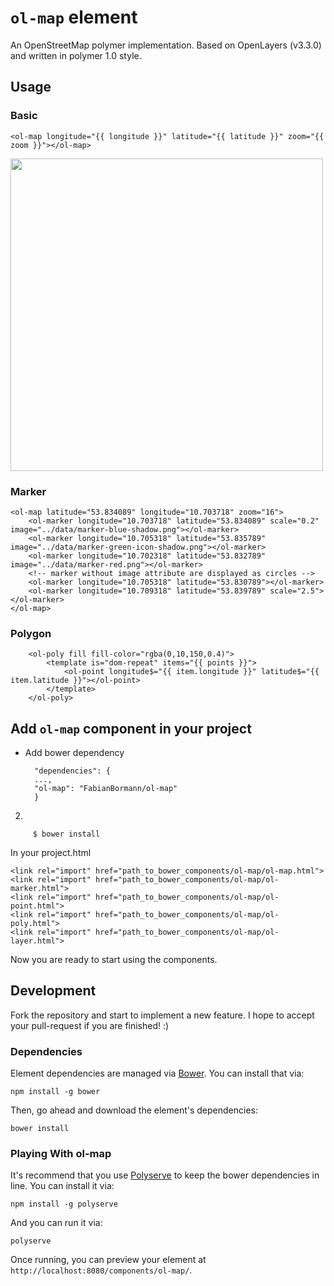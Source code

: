 # `ol-map` element

An OpenStreetMap polymer implementation. Based on OpenLayers (v3.3.0) and written in polymer 1.0 style.

## Usage

### Basic

	<ol-map longitude="{{ longitude }}" latitude="{{ latitude }}" zoom="{{ zoom }}"></ol-map>
	
<img src="https://cloud.githubusercontent.com/assets/1525818/12798245/a2f8c61e-cac8-11e5-8ad5-e8ebb0dd781d.png" width="500"/>
	
### Marker

	<ol-map latitude="53.834089" longitude="10.703718" zoom="16">
		<ol-marker longitude="10.703718" latitude="53.834089" scale="0.2" image="../data/marker-blue-shadow.png"></ol-marker>
		<ol-marker longitude="10.705318" latitude="53.835789" image="../data/marker-green-icon-shadow.png"></ol-marker>
		<ol-marker longitude="10.702318" latitude="53.832789" image="../data/marker-red.png"></ol-marker>
		<!-- marker without image attribute are displayed as circles -->
		<ol-marker longitude="10.705318" latitude="53.830789"></ol-marker>
		<ol-marker longitude="10.709318" latitude="53.839789" scale="2.5"></ol-marker>
	</ol-map>

### Polygon

    	<ol-poly fill fill-color="rgba(0,10,150,0.4)">
        	<template is="dom-repeat" items="{{ points }}">
          		<ol-point longitude$="{{ item.longitude }}" latitude$="{{ item.latitude }}"></ol-point>
        	</template>
    	</ol-poly> 

## Add `ol-map` component in your project

* Add bower dependency

  	    "dependencies": {
  		...,
    	"ol-map": "FabianBormann/ol-map"
  	    }

2.  
        
         $ bower install
	
In your project.html

	<link rel="import" href="path_to_bower_components/ol-map/ol-map.html">
	<link rel="import" href="path_to_bower_components/ol-map/ol-marker.html">
	<link rel="import" href="path_to_bower_components/ol-map/ol-point.html">
	<link rel="import" href="path_to_bower_components/ol-map/ol-poly.html">
	<link rel="import" href="path_to_bower_components/ol-map/ol-layer.html">

Now you are ready to start using the components.

## Development

Fork the repository and start to implement a new feature.
I hope to accept your pull-request if you are finished! :)

### Dependencies

Element dependencies are managed via [Bower](http://bower.io/). You can
install that via:

    npm install -g bower

Then, go ahead and download the element's dependencies:

    bower install

### Playing With ol-map

It's recommend that you use [Polyserve](https://github.com/PolymerLabs/polyserve) to keep the
bower dependencies in line. You can install it via:

    npm install -g polyserve

And you can run it via:

    polyserve

Once running, you can preview your element at `http://localhost:8080/components/ol-map/`.
